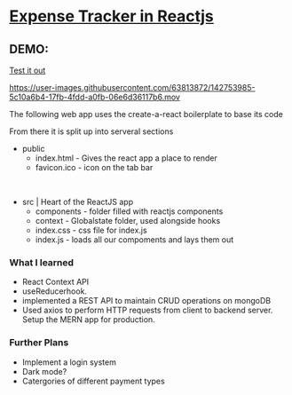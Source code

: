 # [Expense Tracker in Reactjs](https://expense-tracker-mern.onrender.com/)

## DEMO: 
[Test it out](https://expense-tracker-mern.onrender.com/)

https://user-images.githubusercontent.com/63813872/142753985-5c10a6b4-17fb-4fdd-a0fb-06e6d36117b6.mov


The following web app uses the create-a-react boilerplate to base its code

From there it is split up into serveral sections

- public
  - index.html - Gives the react app a place to render
  - favicon.ico - icon on the tab bar

<br/>

- src | Heart of the ReactJS app
  - components - folder filled with reactjs components
  - context - Globalstate folder, used alongside hooks
  - index.css - css file for index.js
  - index.js - loads all our compoments and lays them out

### What I learned

- React Context API
- useReducerhook.
- implemented a REST API to maintain CRUD operations on mongoDB
- Used axios to perform HTTP requests from client to backend server. Setup the MERN app for production.

### Further Plans

- Implement a login system
- Dark mode?
- Catergories of different payment types
